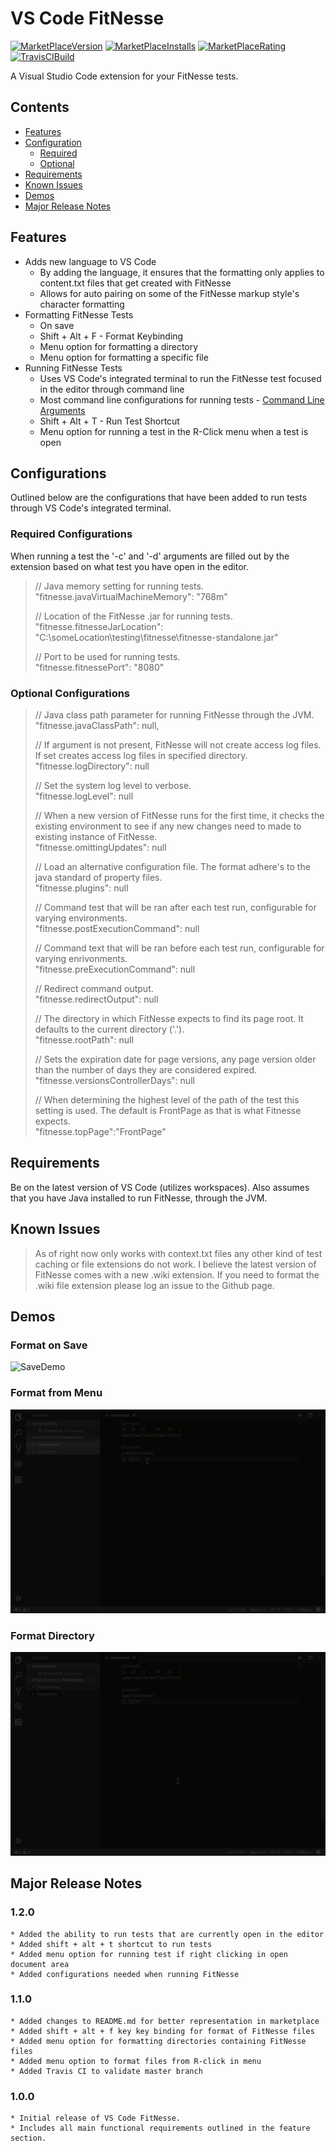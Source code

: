 # VS Code FitNesse
[![MarketPlaceVersion](https://vsmarketplacebadge.apphb.com/version/chrisotto.vscodefitnesse.svg)](https://marketplace.visualstudio.com/items?itemName=chrisotto.vscodefitnesse)  [![MarketPlaceInstalls](https://vsmarketplacebadge.apphb.com/installs/chrisotto.vscodefitnesse.svg)](https://marketplace.visualstudio.com/items?itemName=chrisotto.vscodefitnesse)  [![MarketPlaceRating](https://vsmarketplacebadge.apphb.com/rating/chrisotto.vscodefitnesse.svg)](https://marketplace.visualstudio.com/items?itemName=chrisotto.vscodefitnesse) [![TravisCIBuild](https://travis-ci.org/chrisotto6/VSCodeFitNesse.svg?branch=master)](https://travis-ci.org/chrisotto6/VSCodeFitNesse)

A Visual Studio Code extension for your FitNesse tests.

## Contents
 * [Features](#Features)
 * [Configuration](#Configurations)
    * [Required](#Required-Configurations)
    * [Optional](#Optional-Configurations)
 * [Requirements](#Requirements)
 * [Known Issues](#Known-Issues)
 * [Demos](#Demos)
 * [Major Release Notes](#Major-Release-Notes)


## Features

 * Adds new language to VS Code
    * By adding the language, it ensures that the formatting only applies to content.txt files that get created with FitNesse
    * Allows for auto pairing on some of the FitNesse markup style's character formatting
 * Formatting FitNesse Tests
   * On save
   * Shift + Alt + F - Format Keybinding
   * Menu option for formatting a directory
   * Menu option for formatting a specific file
 * Running FitNesse Tests
   * Uses VS Code's integrated terminal to run the FitNesse test focused in the editor through command line
   * Most command line configurations for running tests - [Command Line Arguments](http://www.fitnesse.org/FitNesse.UserGuide.AdministeringFitNesse.CommandLineArguments)
   * Shift + Alt + T - Run Test Shortcut
   * Menu option for running a test in the R-Click menu when a test is open

## Configurations 
Outlined below are the configurations that have been added to run tests through VS Code's integrated terminal.

### Required Configurations
When running a test the '-c' and '-d' arguments are filled out by the extension based on what test you have open in the editor.

>// Java memory setting for running tests.\
  "fitnesse.javaVirtualMachineMemory": "768m"
>
>// Location of the FitNesse .jar for running tests.\
  "fitnesse.fitnesseJarLocation": "C:\\someLocation\\testing\\fitnesse\\fitnesse-standalone.jar"
>
>// Port to be used for running tests.\
  "fitnesse.fitnessePort": "8080"

### Optional Configurations
>
>// Java class path parameter for running FitNesse through the JVM.\
  "fitnesse.javaClassPath": null,
>
>// If argument is not present, FitNesse will not create access log files. If set creates access log files in specified directory.\
  "fitnesse.logDirectory": null
>
>// Set the system log level to verbose.\
  "fitnesse.logLevel": null
>
>// When a new version of FitNesse runs for the first time, it checks the existing environment to see if any new changes need to made to existing instance of FitNesse.\
  "fitnesse.omittingUpdates": null
>
>// Load an alternative configuration file. The format adhere's to the java standard of property files.\
  "fitnesse.plugins": null
>
>// Command test that will be ran after each test run, configurable for varying environments.\
  "fitnesse.postExecutionCommand": null
>
>// Command text that will be ran before each test run, configurable for varying enrivonments.\
  "fitnesse.preExecutionCommand": null
>
>// Redirect command output.\
  "fitnesse.redirectOutput": null
>
>// The directory in which FitNesse expects to find its page root. It defaults to the current directory ('.').\
  "fitnesse.rootPath": null
>
>// Sets the expiration date for page versions, any page version older than the number of days they are considered expired.\
  "fitnesse.versionsControllerDays": null
>
>// When determining the highest level of the path of the test this setting is used. The default is FrontPage as that is what Fitnesse expects.\
  "fitnesse.topPage":"FrontPage"

## Requirements

Be on the latest version of VS Code (utilizes workspaces). Also assumes that you have Java installed to run FitNesse, through the JVM. 

## Known Issues

> As of right now only works with context.txt files any other kind of test caching or file extensions do not work. I believe the latest version of FitNesse comes
> with a new .wiki extension. If you need to format the .wiki file extension please log an issue to the Github page. 

## Demos
### Format on Save
![SaveDemo](images/SaveDemo.gif)

### Format from Menu
![MenuDemo](images/MenuDemo.gif)

### Format Directory
![DirectoryDemo](images/DirectoryDemo.gif)

## Major Release Notes
### 1.2.0
    * Added the ability to run tests that are currently open in the editor
    * Added shift + alt + t shortcut to run tests
    * Added menu option for running test if right clicking in open document area
    * Added configurations needed when running FitNesse

### 1.1.0

    * Added changes to README.md for better representation in marketplace
    * Added shift + alt + f key key binding for format of FitNesse files
    * Added menu option for formatting directories containing FitNesse files
    * Added menu option to format files from R-click in menu
    * Added Travis CI to validate master branch

### 1.0.0

    * Initial release of VS Code FitNesse.
    * Includes all main functional requirements outlined in the feature section. 
